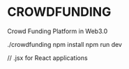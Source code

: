 # CROWDFUNDING
Crowd Funding Platform in Web3.0


./crowdfunding
npm install
npm run dev

// .jsx for React applications